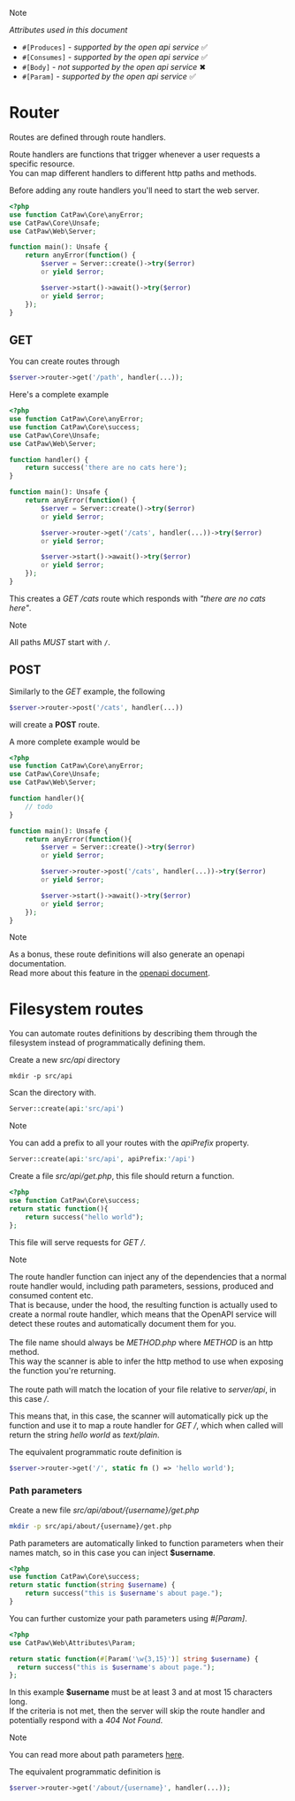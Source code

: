 > [!NOTE]
> _Attributes used in this document_
> - `#[Produces]` - _supported by the open api service_ ✅
> - `#[Consumes]` - _supported by the open api service_ ✅
> - `#[Body]` - _not supported by the open api service_ ✖
> - `#[Param]` - _supported by the open api service_ ✅

# Router

Routes are defined through route handlers.

Route handlers are functions that trigger whenever a user requests a specific resource.\
You can map different handlers to different http paths and methods.

Before adding any route handlers you'll need to start the web server.


```php
<?php
use function CatPaw\Core\anyError;
use CatPaw\Core\Unsafe;
use CatPaw\Web\Server;

function main(): Unsafe {
    return anyError(function() {
        $server = Server::create()->try($error)
        or yield $error;

        $server->start()->await()->try($error)
        or yield $error;
    });
}
```

## GET

You can create routes through
```php
$server->router->get('/path', handler(...));
```

Here's a complete example

```php
<?php
use function CatPaw\Core\anyError;
use function CatPaw\Core\success;
use CatPaw\Core\Unsafe;
use CatPaw\Web\Server;

function handler() {
    return success('there are no cats here');
}

function main(): Unsafe {
    return anyError(function() {
        $server = Server::create()->try($error)
        or yield $error;

        $server->router->get('/cats', handler(...))->try($error)
        or yield $error;

        $server->start()->await()->try($error)
        or yield $error;
    });
}
```

This creates a _GET /cats_ route which responds with _"there are no cats here"_.

> [!NOTE]
> All paths _MUST_ start with `/`.

## POST

Similarly to the _GET_ example, the following

```php
$server->router->post('/cats', handler(...))
```
will create a **POST** route.

A more complete example would be

```php
<?php
use function CatPaw\Core\anyError;
use CatPaw\Core\Unsafe;
use CatPaw\Web\Server;

function handler(){
    // todo
}

function main(): Unsafe {
    return anyError(function(){
        $server = Server::create()->try($error)
        or yield $error;

        $server->router->post('/cats', handler(...))->try($error)
        or yield $error;

        $server->start()->await()->try($error)
        or yield $error;
    });
}
```


> [!NOTE]
> As a bonus, these route definitions will also generate an openapi documentation.\
> Read more about this feature in the [openapi document](./18.open-api.md).

# Filesystem routes

You can automate routes definitions by describing them through the filesystem instead of programmatically defining them.

Create a new _src/api_ directory
```shell
mkdir -p src/api
```
Scan the directory with.
```php
Server::create(api:'src/api')
```
> [!NOTE]
> You can add a prefix to all your routes with the _apiPrefix_ property.
> ```php
> Server::create(api:'src/api', apiPrefix:'/api')
> ```

Create a file _src/api/get.php_, this file should return a function.

```php
<?php
use function CatPaw\Core\success;
return static function(){
    return success("hello world");
};
```

This file will serve requests for _GET /_.

> [!NOTE]
> The route handler function can inject any of the dependencies
> that a normal route handler would, including path parameters,
> sessions, produced and consumed content etc.\
> That is because, under the hood, the resulting function is actually
> used to create a normal route handler, which means that the
> OpenAPI service will detect these routes and automatically document
> them for you.\
> \
> The file name should always be _METHOD.php_ where _METHOD_ is an http method.\
> This way the scanner is able to infer the http method to use
> when exposing the function you're returning.\
> \
> The route path will match the location of your file relative to _server/api_, in this case _/_.
>
> This means that, in this case, the scanner will automatically pick up the function and use it to map a route handler
> for _GET /_, which when called will return the string _hello world_ as _text/plain_.

The equivalent programmatic route definition is

```php
$server->router->get('/', static fn () => 'hello world');
```

### Path parameters

Create a new file _src/api/about/{username}/get.php_

```sh
mkdir -p src/api/about/{username}/get.php
```

Path parameters are automatically linked to function parameters when their names match, so in this case you can inject **$username**.
```php
<?php
use function CatPaw\Core\success;
return static function(string $username) {
    return success("this is $username's about page.");
}
```

You can further customize your path parameters using _#[Param]_.
```php
<?php
use CatPaw\Web\Attributes\Param;

return static function(#[Param('\w{3,15}')] string $username) {
  return success("this is $username's about page.");
};
```
In this example **$username** must be at least 3 and at most 15 characters long.\
If the criteria is not met, then the server will skip the route handler and potentially respond with
a _404 Not Found_.

> [!NOTE]
> You can read more about path parameters [here](./2.path-parameters.md).

The equivalent programmatic definition is

```php
$server->router->get('/about/{username}', handler(...));
```
